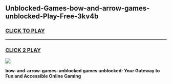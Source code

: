 
## Unblocked-Games-bow-and-arrow-games-unblocked-Play-Free-3kv4b
<h3>
<a href="https://premium76.site?title=bow-and-arrow-games-unblocked&ref=23A">CLICK TO PLAY</a></h3>
<hr>

<h3>
<a href="https://premium76.site?title=bow-and-arrow-games-unblocked&ref=23A">CLICK 2 PLAY</a>
  
</h3>

<a href="https://premium76.site?title=bow-and-arrow-games-unblocked&ref=23A"><img src="https://clearcache.store/games.png"></a>


**bow-and-arrow-games-unblocked games unblocked: Your Gateway to Fun and Accessible Online Gaming**
